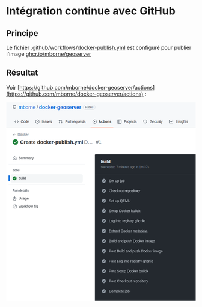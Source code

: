 # Intégration continue avec GitHub

## Principe

Le fichier [.github/workflows/docker-publish.yml](../.github/workflows/docker-publish.yml) est configuré pour publier l'image [ghcr.io/mborne/geoserver](https://github.com/mborne/docker-geoserver/pkgs/container/geoserver)

## Résultat

Voir [https://github.com/mborne/docker-geoserver/actions](https://github.com/mborne/docker-geoserver/actions) :

![Présentation du résultat par GitHub action](img/ci-github-actions.png)

